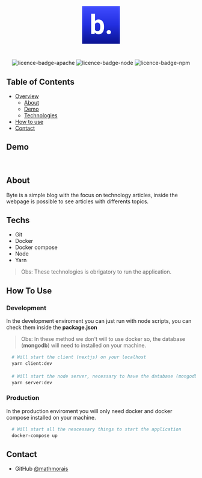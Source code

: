 <div align="center">
  <img style="margin: 0" alt="byte" src="./assets/logo.svg" />
</div>

#

<div align="center" >
<img alt="licence-badge-apache" src="https://img.shields.io/static/v1?label=licence&message=apache&color=blue">
<img alt="licence-badge-node" src="https://img.shields.io/static/v1?label=node&message=v14.15.3&color=green">
<img alt="licence-badge-npm" src="https://img.shields.io/static/v1?label=npm&message=v6.14.9&color=green">
</div>

## Table of Contents

- [Overview](#overview)
  - [About](#about)
  - [Demo](#demo)
  - [Technologies](#technologies)
- [How to use](#how-to-use)
- [Contact](#contact)


## Demo

<img alt="" src="#">

<img alt="" src="#">

## About

Byte is a simple blog with the focus on technology articles, inside the webpage is possible to see articles with differents topics.

## Techs

- Git 
- Docker 
- Docker compose
- Node
- Yarn  

> Obs: These technologies is obrigatory to run the application.

## How To Use

### Development 

In the development enviroment you can just run with node scripts, you can check them inside the **package.json**

> Obs: In these method we don't will to use docker so, the database (**mongodb**) will need to installed on your machine.

```bash
  # Will start the client (nextjs) on your localhost
  yarn client:dev 

  # Will start the node server, necessary to have the database (mongodb) installed
  yarn server:dev
```

### Production 

In the production enviroment you will only need docker and docker compose installed on your machine.

```bash
  # Will start all the nescessary things to start the application
  docker-compose up
```

## Contact

- GitHub [@mathmorais](https://github.com/mathmorais)